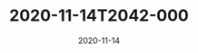 ---
date: 2020-11-14
title: 2020-11-14T2042-000
hero: 2020/2020-11-14T2042-000.jpeg

# briefly describe the image…
alt: ''

# insert the closed caption text after the three-dash break…
# (include line-breaks, punctuation, and capitalization)
---